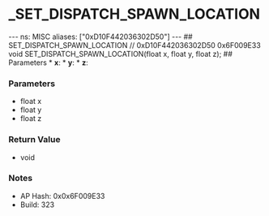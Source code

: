 # _SET_DISPATCH_SPAWN_LOCATION

--- ns: MISC aliases: ["0xD10F442036302D50"] --- ## SET_DISPATCH_SPAWN_LOCATION  // 0xD10F442036302D50 0x6F009E33 void SET_DISPATCH_SPAWN_LOCATION(float x, float y, float z);   ## Parameters * **x**: * **y**: * **z**:

### Parameters
* float x
* float y
* float z

### Return Value
* void

### Notes
* AP Hash: 0x0x6F009E33
* Build: 323

